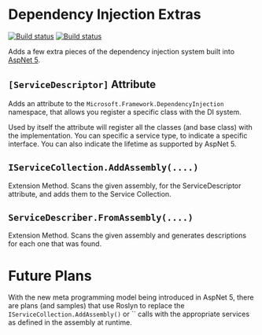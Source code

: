 Dependency Injection Extras
===========================
[![Build status](https://ci.appveyor.com/api/projects/status/lm239yw7f0pkhchn?svg=true)](https://ci.appveyor.com/project/david-driscoll/dependencyinjection)  [![Build status](https://ci.appveyor.com/api/projects/status/lm239yw7f0pkhchn/branch/master?svg=true)](https://ci.appveyor.com/project/david-driscoll/dependencyinjection/branch/master)

Adds a few extra pieces of the dependency injection system built into [AspNet 5](http://github.com/aspnet/DependencyInection).


``[ServiceDescriptor]`` Attribute
-----------------------------
Adds an attribute to the `Microsoft.Framework.DependencyInjection` namespace, that allows you register a specific class with the DI system.

Used by itself the attribute will register all the classes (and base class) with the implementation.  You can specific a service type, to indicate a specific interface.  You can also indicate the lifetime as supported by AspNet 5.


`IServiceCollection.AddAssembly(....)`
--------------------------------------
Extension Method. Scans the given assembly, for the ServiceDescriptor attribute, and adds them to the Service Collection.

`ServiceDescriber.FromAssembly(....)`
-------------------------------------
Extension Method. Scans the given assembly and generates descriptions for each one that was found.



Future Plans
============
With the new meta programming model being introduced in AspNet 5, there are plans (and samples) that use Roslyn to replace the `IServiceCollection.AddAssembly()` or `` calls with the appropriate services as defined in the assembly at runtime.

